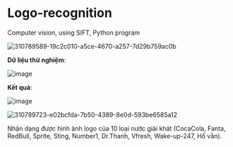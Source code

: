 # Logo-recognition
Computer vision, using SIFT, Python program

![310789589-19c2c010-a5ce-4670-a257-7d29b759ac0b](https://github.com/huedo2102/huedo2102/assets/118194834/496f91f8-8469-40ff-80e7-115bc53236f6)



**Dữ liệu thử nghiệm**: 

![image](https://github.com/huedo2102/huedo2102/assets/118194834/0262c17d-b405-401a-a451-ab3c5edd2e56)


**Kết quả**: 

![image](https://github.com/huedo2102/huedo2102/assets/118194834/338521ad-9f73-48f0-85fd-04f8570d9125)


![310789723-e02bcfda-7b50-4389-8e0d-593be6585a12](https://github.com/huedo2102/huedo2102/assets/118194834/b96f35fb-35a9-41a7-a616-4dc6d66e861a)


Nhận dạng được hình ảnh logo của 10 loại nước giải khát (CocaCola, Fanta, RedBull, Sprite, Sting, Number1, Dr.Thanh, Vfresh, Wake-up-247, Hổ vằn).
